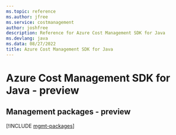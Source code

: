 ```yaml
---
ms.topic: reference
ms.author: jfree
ms.service: costmanagement
author: joshfree
description: Reference for Azure Cost Management SDK for Java
ms.devlang: java
ms.data: 08/27/2022
title: Azure Cost Management SDK for Java
---
```

# Azure Cost Management SDK for Java - preview

## Management packages - preview
[!INCLUDE [mgmt-packages](cost-management-mgmt-index.md)]